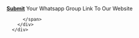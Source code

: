  <div class="w3-row w3-text-white w3-green" style="background:url(images/tex.png); padding: 1px 12px ;  z-index: 4;">
        <div class="aa"></div>
        <div class="w3-content" style="max-width: 1100px;">
          <span class="w3-col l12  m12 s12 w3-small w3-center" style="padding: 8px 0px ;"><span><b><a href="{{ site.url }}/submit.html">Submit</a></b> Your Whatsapp Group Link To Our Website <b style="font-weight:900;"></b>
            </span>
    
    
          </span>
        </div>
      </div>
